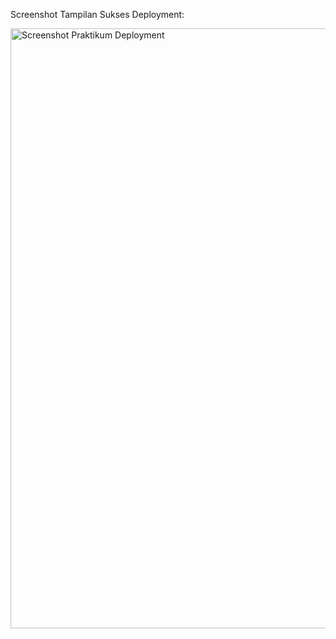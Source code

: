 Screenshot Tampilan Sukses Deployment:

<img width="960" alt="Screenshot Praktikum Deployment" src="https://user-images.githubusercontent.com/83440868/195524035-0b352f2f-6cce-4d40-8bd3-f0cfc3870b04.png">